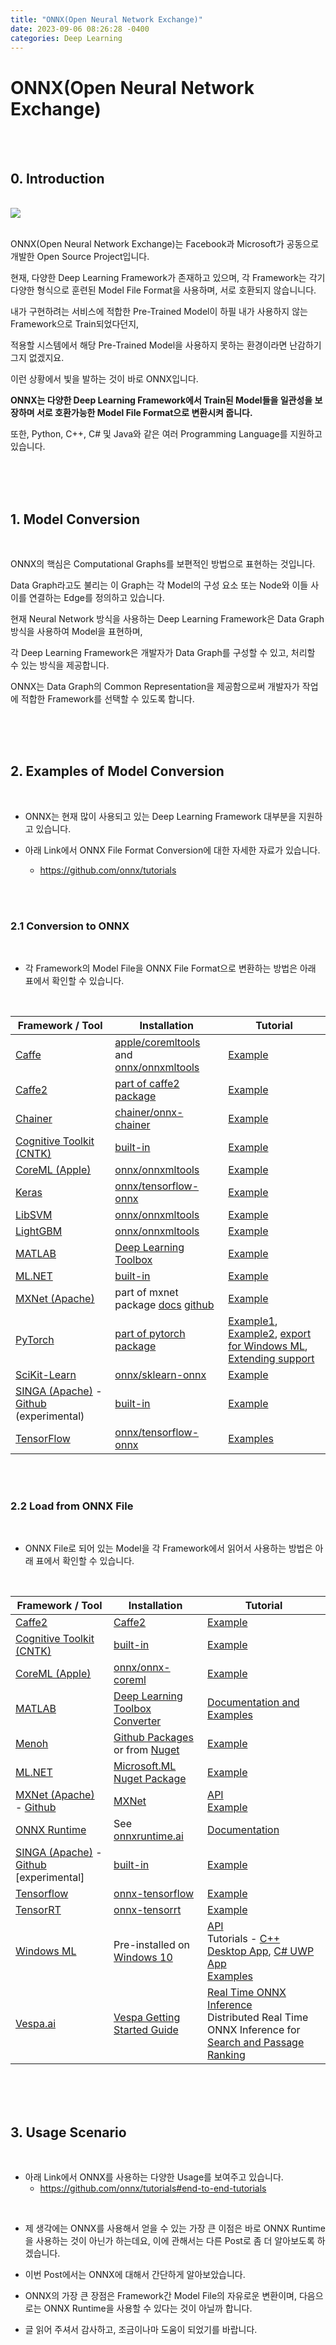 ```yaml
---
title: "ONNX(Open Neural Network Exchange)"
date: 2023-09-06 08:26:28 -0400
categories: Deep Learning
---
```


# ONNX(Open Neural Network Exchange)

<br>
<br>

## 0. Introduction   

<br>

<img src="https://onnx.ai/onnx/_static/onnx-horizontal-color.png">

<br>
<br>

ONNX(Open Neural Network Exchange)는 Facebook과 Microsoft가 공동으로 개발한 Open Source Project입니다. 

현재, 다양한 Deep Learning Framework가 존재하고 있으며, 각 Framework는 각기 다양한 형식으로 훈련된 Model File Format을 사용하며, 서로 호환되지 않습니니다. 

내가 구현하려는 서비스에 적합한 Pre-Trained Model이 하필 내가 사용하지 않는 Framework으로 Train되었다던지, 

적용할 시스템에서 해당 Pre-Trained Model을 사용하지 못하는 환경이라면 난감하기 그지 없겠지요.

이런 상황에서 빛을 발하는 것이 바로 ONNX입니다.  

**ONNX는 다양한 Deep Learning Framework에서 Train된 Model들을 일관성을 보장하며 서로 호환가능한 Model File Format으로 변환시켜 줍니다.**

또한, Python, C++, C# 및 Java와 같은 여러 Programming Language를 지원하고 있습니다.         

<br>
<br>
<br>

## 1. Model Conversion

<br>

ONNX의 핵심은 Computational Graphs를 보편적인 방법으로 표현하는 것입니다.

Data Graph라고도 불리는 이 Graph는 각 Model의 구성 요소 또는 Node와 이들 사이를 연결하는 Edge를 정의하고 있습니다.

현재 Neural Network 방식을 사용하는 Deep Learning Framework은 Data Graph 방식을 사용하여 Model을 표현하며,

각 Deep Learning Framework은 개발자가 Data Graph를 구성할 수 있고, 처리할 수 있는 방식을 제공합니다.

ONNX는 Data Graph의 Common Representation을 제공함으로써 개발자가 작업에 적합한 Framework를 선택할 수 있도록 합니다.   

<br>
<br>
<br>

## 2. Examples of Model Conversion

<br>

* ONNX는 현재 많이 사용되고 있는 Deep Learning Framework 대부분을 지원하고 있습니다.   

* 아래 Link에서 ONNX File Format Conversion에 대한 자세한 자료가 있습니다.
  - https://github.com/onnx/tutorials

<br>
<br>

### 2.1 Conversion to ONNX

<br>

* 각 Framework의 Model File을 ONNX File Format으로 변환하는 방법은 아래 표에서 확인할 수 있습니다.   

<br>

| Framework / Tool | Installation | Tutorial |
| --- | --- | --- |
| [Caffe](https://github.com/BVLC/caffe) | [apple/coremltools](https://github.com/apple/coremltools) and [onnx/onnxmltools](https://github.com/onnx/onnxmltools) | [Example](https://github.com/onnx/onnx-docker/blob/master/onnx-ecosystem/converter_scripts/caffe_coreml_onnx.ipynb) |
| [Caffe2](https://caffe2.ai) | [part of caffe2 package](https://github.com/pytorch/pytorch/tree/master/caffe2/python/onnx) | [Example](tutorials/Caffe2OnnxExport.ipynb) |
| [Chainer](https://chainer.org/) | [chainer/onnx-chainer](https://github.com/chainer/onnx-chainer) | [Example](tutorials/ChainerOnnxExport.ipynb) |
| [Cognitive Toolkit (CNTK)](https://www.microsoft.com/en-us/cognitive-toolkit/) | [built-in](https://docs.microsoft.com/en-us/cognitive-toolkit/setup-cntk-on-your-machine) | [Example](tutorials/CntkOnnxExport.ipynb) |
| [CoreML (Apple)](https://developer.apple.com/documentation/coreml) | [onnx/onnxmltools](https://github.com/onnx/onnxmltools) | [Example](https://github.com/onnx/onnx-docker/blob/master/onnx-ecosystem/converter_scripts/coreml_onnx.ipynb) |
| [Keras](https://github.com/keras-team/keras) | [onnx/tensorflow-onnx](https://github.com/onnx/tensorflow-onnx) | [Example](https://github.com/onnx/tensorflow-onnx/blob/master/tutorials/keras-resnet50.ipynb) | n/a |
| [LibSVM](https://github.com/cjlin1/libsvm) | [onnx/onnxmltools](https://github.com/onnx/onnxmltools) | [Example](https://github.com/onnx/onnx-docker/blob/master/onnx-ecosystem/converter_scripts/libsvm_onnx.ipynb) | n/a |
| [LightGBM](https://github.com/Microsoft/LightGBM) | [onnx/onnxmltools](https://github.com/onnx/onnxmltools) | [Example](https://github.com/onnx/onnx-docker/blob/master/onnx-ecosystem/converter_scripts/lightgbm_onnx.ipynb) | n/a |
| [MATLAB](https://www.mathworks.com/) | [Deep Learning Toolbox](https://www.mathworks.com/matlabcentral/fileexchange/67296) | [Example](https://www.mathworks.com/help/deeplearning/ref/exportonnxnetwork.html) |
| [ML.NET](https://github.com/dotnet/machinelearning/) | [built-in](https://www.nuget.org/packages/Microsoft.ML/) | [Example](https://github.com/dotnet/machinelearning/blob/master/test/Microsoft.ML.Tests/OnnxConversionTest.cs) |
| [MXNet (Apache)](https://mxnet.incubator.apache.org/) | part of mxnet package [docs](https://mxnet.incubator.apache.org/api/python/contrib/onnx.html) [github](https://github.com/apache/incubator-mxnet/tree/master/python/mxnet/contrib/onnx) | [Example](tutorials/MXNetONNXExport.ipynb) |
| [PyTorch](https://pytorch.org/) | [part of pytorch package](https://pytorch.org/docs/master/onnx.html) | [Example1](https://pytorch.org/tutorials/advanced/super_resolution_with_onnxruntime.html), [Example2](tutorials/PytorchOnnxExport.ipynb), [export for Windows ML](tutorials/ExportModelFromPyTorchForWinML.md), [Extending support](tutorials/PytorchAddExportSupport.md) |
| [SciKit-Learn](https://scikit-learn.org/) | [onnx/sklearn-onnx](https://github.com/onnx/sklearn-onnx) | [Example](https://onnx.ai/sklearn-onnx/index.html) | n/a |
| [SINGA (Apache)](https://singa.apache.org/) - [Github](https://github.com/apache/incubator-singa/blob/master/python/singa/sonnx.py) (experimental) | [built-in](https://singa.apache.org/docs/installation/) | [Example](https://github.com/apache/incubator-singa/tree/master/examples/onnx) |
| [TensorFlow](https://www.tensorflow.org/) | [onnx/tensorflow-onnx](https://github.com/onnx/tensorflow-onnx) | [Examples](https://github.com/onnx/tutorials/blob/master/tutorials/TensorflowToOnnx-1.ipynb) |
   

<br>
<br>

### 2.2 Load from ONNX File

<br>

* ONNX File로 되어 있는 Model을 각 Framework에서 읽어서 사용하는 방법은 아래 표에서 확인할 수 있습니다.   

<br>

| Framework / Tool | Installation | Tutorial |
| --- | --- | --- |
| [Caffe2](https://caffe2.ai) | [Caffe2](https://github.com/pytorch/pytorch/tree/master/caffe2/python/onnx) | [Example](tutorials/OnnxCaffe2Import.ipynb) |
| [Cognitive Toolkit (CNTK)](https://www.microsoft.com/en-us/cognitive-toolkit/) | [built-in](https://docs.microsoft.com/en-us/cognitive-toolkit/setup-cntk-on-your-machine) | [Example](tutorials/OnnxCntkImport.ipynb)|
| [CoreML (Apple)](https://developer.apple.com/documentation/coreml) | [onnx/onnx-coreml](https://github.com/onnx/onnx-coreml) | [Example](tutorials/OnnxCoremlImport.ipynb)|
| [MATLAB](https://www.mathworks.com/) | [Deep Learning Toolbox Converter](https://www.mathworks.com/matlabcentral/fileexchange/67296) | [Documentation and Examples](https://www.mathworks.com/help/deeplearning/ref/importonnxnetwork.html) |
| [Menoh](https://github.com/pfnet-research/menoh) | [Github Packages](https://github.com/pfnet-research/menoh/releases) or from [Nuget](https://www.nuget.org/packages/Menoh/) | [Example](tutorials/OnnxMenohHaskellImport.ipynb) |
| [ML.NET](https://github.com/dotnet/machinelearning/) | [Microsoft.ML Nuget Package](https://www.nuget.org/packages/Microsoft.ML/) | [Example](https://github.com/dotnet/machinelearning/blob/master/test/Microsoft.ML.OnnxTransformerTest/OnnxTransformTests.cs) |
| [MXNet (Apache)](https://mxnet.incubator.apache.org/) - [Github](https://github.com/apache/incubator-mxnet/tree/master/python/mxnet/contrib/onnx) | [MXNet](https://mxnet.incubator.apache.org/versions/master/install/index.html?platform=Linux&language=Python&processor=CPU) |  [API](https://mxnet.incubator.apache.org/api/python/contrib/onnx.html) <br>[Example](tutorials/OnnxMxnetImport.ipynb) |
[ONNX Runtime](https://github.com/microsoft/onnxruntime) | See [onnxruntime.ai](https://onnxruntime.ai)| [Documentation](https://onnxruntime.ai/docs/) |
| [SINGA (Apache)](https://singa.apache.org/) - [Github](https://github.com/apache/incubator-singa/blob/master/python/singa/sonnx.py) [experimental]| [built-in](https://singa.apache.org/docs/installation/) | [Example](https://github.com/apache/incubator-singa/tree/master/examples/onnx) |
| [Tensorflow](https://www.tensorflow.org/) | [onnx-tensorflow](https://github.com/onnx/onnx-tensorflow) | [Example](tutorials/OnnxTensorflowImport.ipynb)|
| [TensorRT](https://developer.nvidia.com/tensorrt) | [onnx-tensorrt](https://github.com/onnx/onnx-tensorrt) | [Example](https://github.com/onnx/onnx-tensorrt/blob/master/README.md) |
| [Windows ML](https://docs.microsoft.com/en-us/windows/ai/windows-ml) | Pre-installed on [Windows 10](https://docs.microsoft.com/en-us/windows/ai/release-notes) | [API](https://docs.microsoft.com/en-us/windows/ai/api-reference) <br>Tutorials - [C++ Desktop App](https://docs.microsoft.com/en-us/windows/ai/get-started-desktop), [C# UWP App](https://docs.microsoft.com/en-us/windows/ai/get-started-uwp) <br> [Examples](https://docs.microsoft.com/en-us/windows/ai/tools-and-samples) |
| [Vespa.ai](https://vespa.ai) | [Vespa Getting Started Guide](https://docs.vespa.ai/en/getting-started.html) | [Real Time ONNX Inference](https://github.com/vespa-engine/sample-apps/tree/master/model-inference) <br>Distributed Real Time ONNX Inference for [Search and Passage Ranking](https://github.com/vespa-engine/sample-apps/blob/master/msmarco-ranking/passage-ranking-README.md)|   


<br>
<br>
<br>

## 3. Usage Scenario

<br>

* 아래 Link에서 ONNX를 사용하는 다양한 Usage를 보여주고 있습니다.
  - https://github.com/onnx/tutorials#end-to-end-tutorials

<br>

* 제 생각에는 ONNX를 사용해서 얻을 수 있는 가장 큰 이점은 바로 ONNX Runtime을 사용하는 것이 아닌가 하는데요, 이에 관해서는 다른 Post로 좀 더 알아보도록 하겠습니다.   

* 이번 Post에서는 ONNX에 대해서 간단하게 알아보았습니다.
* ONNX의 가장 큰 장점은 Framework간 Model File의 자유로운 변환이며, 다음으로는 ONNX Runtime을 사용할 수 있다는 것이 아닐까 합니다.
* 글 읽어 주셔서 감사하고, 조금이나마 도움이 되었기를 바랍니다.

<br>
